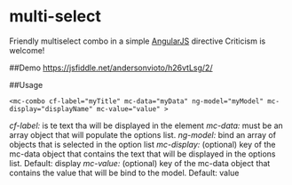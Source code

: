 # multi-select
Friendly multiselect combo in a simple [AngularJS](http://angularjs.org/) directive
Criticism is welcome!

##Demo
https://jsfiddle.net/andersonvioto/h26vtLsg/2/

##Usage
```
<mc-combo cf-label="myTitle" mc-data="myData" ng-model="myModel" mc-display="displayName" mc-value="value" >
```

*cf-label:* is te text tha will be displayed in the element
*mc-data:* must be an array object that will populate the options list.
*ng-model:* bind an array of objects that is selected in the option list
*mc-display:* (optional) key of the mc-data object that contains the text that will be displayed in the options list. Default: display
*mc-value:* (optional) key of the mc-data object that contains the value that will be bind to the model. Default: value

